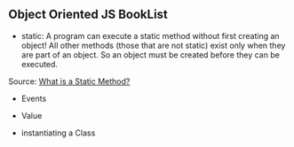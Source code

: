 ## Object Oriented JS BookList

- static: A program can execute a static method without first creating an object! All other methods (those that are not static) exist only when they are part of an object. So an object must be created before they can be executed.

Source: [What is a Static Method?](chortle.ccsu.edu)

- Events

- Value

- instantiating a Class
